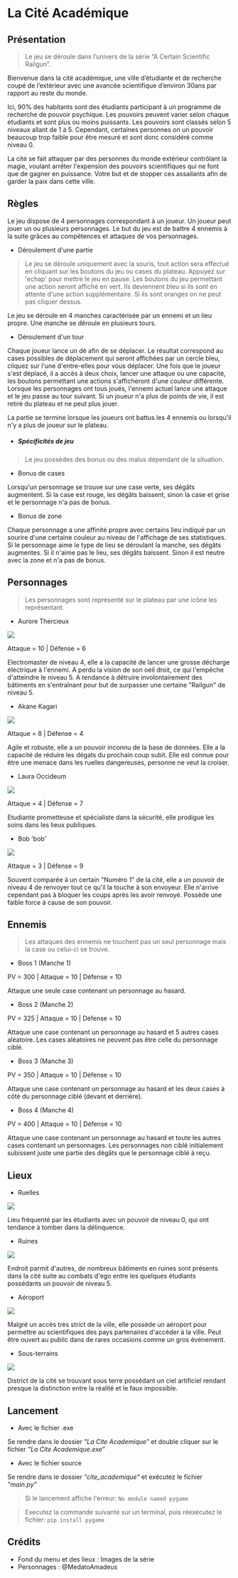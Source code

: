 # La Cité Académique
## Présentation
> Le jeu se déroule dans l’univers de la série “A Certain Scientific Railgun”.

Bienvenue dans la cité académique, une ville d’étudiante et de recherche coupé de l’extérieur avec une avancée scientifique d’environ 30ans par rapport au reste du monde.

Ici, 90% des habitants sont des étudiants participant à un programme de recherche de pouvoir psychique. Les pouvoirs peuvent varier selon chaque étudiants et sont plus ou moins puissants.
Les pouvoirs sont classés selon 5 niveaux allant de 1 à 5. Cependant, certaines personnes on un pouvoir beaucoup trop faible pour être mesuré et sont donc considéré comme niveau 0.

La cité se fait attaquer par des personnes du monde extérieur contrôlant la magie, voulant arrêter l'expension des pouvoirs scientifiques qui ne font que de gagner en puissance.
Votre but et de stopper ces assailants afin de garder la paix dans cette ville.

## Règles

Le jeu dispose de 4 personnages correspondant à un joueur. Un joueur peut jouer un ou plusieurs personnages. Le but du jeu est de battre 4 ennemis à la suite grâces au compétences et attaques de vos personnages.

  
- Déroulement d'une partie

> Le jeu se déroule uniquement avec la souris, tout action sera effectué en cliquant sur les boutons du jeu ou cases du plateau.
> Appuyez sur 'echap' pour mettre le jeu en pause.
> Les boutons du jeu permettant une action seront affiché en vert. Ils deviennent bleu si ils sont en attente d'une action supplémentaire. Si ils sont oranges on ne peut pas cliquer dessus.


Le jeu se déroule en 4 manches caractérisée par un ennemi et un lieu propre. Une manche se déroule en plusieurs tours.


- Déroulement d'un tour

Chaque joueur lance un dé afin de se déplacer. Le résultat correspond au cases possibles de déplacement qui seront affichées par un cercle bleu, cliquez sur l'une d'entre-elles pour vous déplacer.
Une fois que le joueur s'est déplacé, il a accès à deux choix, lancer une attaque ou une capacité, les boutons permettant une actions s'afficheront d'une couleur différente.
Lorsque les personnages ont tous joués, l'ennemi actuel lance une attaque et le jeu passe au tour suivant. Si un joueur n'a plus de points de vie, il est retiré du plateau et ne peut plus jouer.

La partie se termine lorsque les joueurs ont battus les 4 ennemis ou lorsqu'il n'y a plus de joueur sur le plateau.

- ##### Spécificités de jeu
>Le jeu possèdes des bonus ou des malus dépendant de la situation.

- Bonus de cases

Lorsqu'un personnage se trouve sur une case verte, ses dégâts augmentent.
Si la case est rouge, les dégâts baissent, sinon la case et grise et le personnage n'a pas de bonus.

- Bonus de zone

Chaque personnage a une affinité propre avec certains lieu indiqué par un sourire d'une certaine couleur au niveau de l'affichage de ses statistiques.
Si le personnage aime le type de lieu se déroulant la manche, ses dégâts augmentes.
Si il n'aime pas le lieu, ses dégâts baissent. Sinon il est neutre avec la zone et n'a pas de bonus.


## Personnages
> Les personnages sont représenté sur le plateau par une icône les représentant.


- Aurore Thercieux

![](https://cdn.discordapp.com/attachments/560215468086919192/1165662835888623686/aurore_sans_fond.png)

Attaque = 10 | Défense = 6

Electromaster de niveau 4, elle a la capacité de lancer une grosse décharge électrique à l'ennemi.
A perdu la vision de son oeil droit, ce qui l'empêche d'atteindre le niveau 5. A tendance à détruire involontairement des bâtiments en s'entraînant pour but de surpasser une certaine "Railgun" de niveau 5.


- Akane Kagari

![](https://cdn.discordapp.com/attachments/560215468086919192/1165662836199010354/akane_sans_fond.png)

Attaque = 8 | Défense = 4

Agile et robuste, elle a un pouvoir inconnu de la base de données. Elle a la capacité de réduire les dégats du prochain coup subit. Elle est connue pour être une menace dans les ruelles dangereuses, personne ne veut la croiser.


- Laura Occideum

![](https://cdn.discordapp.com/attachments/560215468086919192/1165662835339177994/laura_sans_fond.png)

Attaque = 4 | Défense = 7

Etudiante prometteuse et spécialiste dans la sécurité, elle prodigue les soins dans les lieux publiques.


- Bob 'bob'

![](https://cdn.discordapp.com/attachments/560215468086919192/1165662835603423242/bob_sans_fond.png)

Attaque = 3 | Défense = 9

Souvent comparée à un certain "Numéro 1" de la cité, elle a un pouvoir de niveau 4 de renvoyer tout ce qu'il la touche à son envoyeur. Elle n'arrive cependant pas à bloquer les coups après les avoir renvoyé. Possède une faible force à cause de son pouvoir.


## Ennemis
> Les attaques des ennemis ne touchent pas un seul personnage mais la case ou celui-ci se trouve.

- Boss 1 (Manche 1)

PV = 300 | Attaque = 10 | Défense = 10

Attaque une seule case contenant un personnage au hasard.


- Boss 2 (Manche 2)

PV = 325 | Attaque = 10 | Défense = 10

Attaque une case contenant un personnage au hasard et 5 autres cases aléatoire.
Les cases aléatoires ne peuvent pas être celle du personnage ciblé.


- Boss 3 (Manche 3)

PV = 350 | Attaque = 10 | Défense = 10

Attaque une case contenant un personnage au hasard et les deux cases à côté du personnage ciblé (devant et derrière).


- Boss 4 (Manche 4)

PV = 400 | Attaque = 10 | Défense = 10

Attaque une case contenant un personnage au hasard et toute les autres cases contenant un personnages.
Les personnages non ciblé initialement subissent juste une partie des dégâts que le personnage ciblé à reçu.


## Lieux
- Ruelles

![](https://cdn.discordapp.com/attachments/560215468086919192/1165673034200404089/ruelles.jpg)

Lieu fréquenté par les étudiants avec un pouvoir de niveau 0, qui ont tendance à tomber dans la délinquence.

- Ruines

![](https://cdn.discordapp.com/attachments/560215468086919192/1165673034552705124/ruines.jpg)

Endroit parmit d'autres, de nombreux bâtiments en ruines sont présents dans la cité suite au combats d'ego entre les quelques étudiants possédants un pouvoir de niveau 5.

- Aéroport

![](https://cdn.discordapp.com/attachments/560215468086919192/1165673033852256488/aeroport.jpg)

Malgré un accès très strict de la ville, elle possède un aéroport pour permettre au scientifiques des pays partenaires d'accéder à la ville. Peut être ouvert au public dans de rares occasions comme un gros événement.

- Sous-terrains

![](https://cdn.discordapp.com/attachments/560215468086919192/1165673033432838224/sous-terrain.jpg)

District de la cité se trouvant sous terre possédant un ciel artificiel rendant presque la distinction entre la réalité et le faux impossible.

## Lancement

- Avec le fichier .exe

Se rendre dans le dossier _"La Cite Academique"_ et double cliquer sur le fichier _"La Cite Academique.exe"_ 

- Avec le fichier source

Se rendre dans le dossier _"cite_academique"_ et exécutez le fichier _"main.py"_

> Si le lancement affiche l'erreur: ```No module named pygame```

> Executez la commande suivante sur un terminal, puis réexécutez le fichier: ```pip install pygame```

## Crédits

- Fond du menu et des lieux : Images de la série
- Personnages : @MedatoAmadeus
